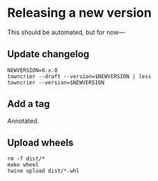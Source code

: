 # Releasing a new version

This should be automated, but for now—

## Update changelog

```
NEWVERSION=0.x.0
towncrier --draft --version=$NEWVERSION | less
towncrier --version=$NEWVERSION
```

## Add a tag

Annotated.

## Upload wheels

```
rm -f dist/*
make wheel
twine upload dist/*.whl
```
